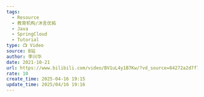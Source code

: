 ```yaml
---
tags:
  - Resource
  - 教育机构/沐言优拓
  - Java
  - SpringCloud
  - Tutorial
type: 📺 Video
source: B站
author: 李兴华
date: 2021-10-21
url: https://www.bilibili.com/video/BV1uL4y1B7Kw/?vd_source=84272a2d7f72158b38778819be5bc6ad
rate: 10
create_time: 2025-04-16 19:15
update_time: 2025/04/16 19:16
---
```

